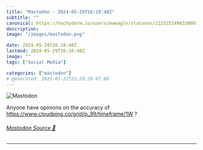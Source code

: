 ```yaml
---
title: "Mastodon - 2024-05-29T16:10:48Z"
subtitle: ""
canonical: https://hachyderm.io/users/mweagle/statuses/112525249633000145
description:
image: "/images/mastodon.png"

date: 2024-05-29T16:10:48Z
lastmod: 2024-05-29T16:10:48Z
image: ""
tags: ["Social Media"]

categories: ["mastodon"]
# generated: 2025-05-22T22:29:20-07:00
---
```

![Mastodon](/images/mastodon.png)

<p>Anyone have opinions on the accuracy of <a href="https://www.cloudping.co/grid/p_99/timeframe/1W" target="_blank" rel="nofollow noopener noreferrer" translate="no"><span class="invisible">https://www.</span><span class="ellipsis">cloudping.co/grid/p_99/timefra</span><span class="invisible">me/1W</span></a> ?</p>


###### [Mastodon Source 🐘](https://hachyderm.io/@mweagle/112525249633000145)

___
